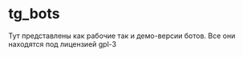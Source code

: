 # tg_bots
Тут представлены как рабочие так и демо-версии ботов. Все они находятся под лицензией gpl-3
